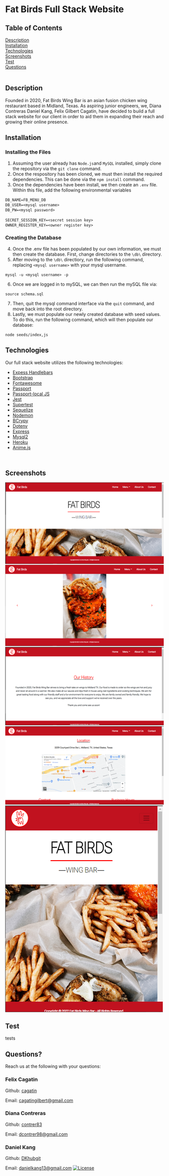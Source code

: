 # Fat Birds Full Stack Website

## Table of Contents
[Description](#description) <br />
[Installation](#installation) <br />
[Technologies](#technologies) <br />
[Screenshots](#screenshots) <br />
[Test](#test) <br />
[Questions](#questions) <br />
<br />

## Description
Founded in 2020, Fat Birds Wing Bar is an asian fusion chicken wing restaurant based in Midland, Texas. As aspiring junior engineers, we, Diana Contreras
Daniel Kang, Felix Gilbert Cagatin, have decided to build a full stack website for our client in order to aid them in expanding their reach and growing their online presence. <br />

## Installation
### Installing the Files
1. Assuming the user already has ```Node.js```and ```MySQL``` installed, simply clone the repository via the ```git clone``` command. 
2. Once the respository has been cloned, we must then install the required dependencies. This can be done via the ```npm install``` command. 
3. Once the dependencies have been install, we then create an ```.env``` file. Within this file, add the following environmental variables
```
DB_NAME=FB_MENU_DB
DB_USER=<mysql username>
DB_PW=<mysql password>

SECRET_SESSION_KEY=<secret session key>
OWNER_REGISTER_KEY=<owner register key>
```
### Creating the Database
4. Once the .env file has been populated by our own information, we must then create the database. First, change directories to the ```\db\``` directory. 
5. After moving to the ```\db\``` directiory, run the following command, replacing ```<mysql username>``` with your mysql username. <br/> 
```
mysql -u <mysql username> -p
```
6. Once we are logged in to mySQL, we can then run the mySQL file via:
```
source schema.sql
```
7. Then, quit the mysql command interface via the ```quit``` command, and move back into the root directory.
8. Lastly, we must populate our newly created database with seed values. To do this, run the following command, which will then populate our database:
```
node seeds/index,js
```
## Technologies
Our full stack website utilizes the following technologies:
* [Expess Handlebars](https://www.npmjs.com/package/express-handlebars)
* [Bootstrap](https://getbootstrap.com/)
* [Fontawesome](https://fontawesome.com/)
* [Passport](https://www.npmjs.com/package/passport)
* [Passport-local JS](https://www.passportjs.org/packages/passport-local/)
* [Jest](https://www.npmjs.com/package/jest)
* [Supertest](https://www.npmjs.com/package/supertest)
* [Sequelize](https://sequelize.org/)
* [Nodemon](https://www.npmjs.com/package/nodemon)
* [BCrypy](https://www.npmjs.com/package/bcrypt)
* [Dotenv](https://www.npmjs.com/package/dotenv)
* [Express](https://expressjs.com/)
* [Mysql2](https://www.npmjs.com/package/mysql2)
* [Heroku](https://www.heroku.com/)
* [Anime.js](https://animejs.com/)
<br/>

## Screenshots
![](/public/images/screenshot_main.PNG) <br/>
![](/public/images/screenshot_menu_chicken.PNG) <br >
![](/public/images/screenshot_about.PNG) <br >
![](/public/images/screenshot_contact.PNG) <br >
![](/public/images/screenshot_mobile.PNG) <br >

## Test
tests <br/>

## Questions? 
Reach us at the following with your questions: <br/>
### Felix Cagatin
Github: [cagatin](https://github.com/cagatin)

Email: cagatingilbert@gmail.com


### Diana Contreras
Github: [contrer83](https://github.com/contrer83)

Email: dcontrer98@gmail.com


### Daniel Kang
Github: [DKhubgit](https://github.com/DKhubgit)

Email: danielkang13@gmail.com
[![License](https://img.shields.io/badge/License-MIT-yellow.svg)](https://opensource.org/licenses/MIT)